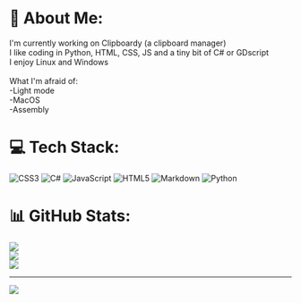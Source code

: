 # 💫 About Me:
I'm currently working on Clipboardy (a clipboard manager)<br>I like coding in Python, HTML, CSS, JS and a tiny bit of C# or GDscript<br>I enjoy Linux and Windows<br><br>What I'm afraid of:<br>-Light mode<br>-MacOS<br>-Assembly


# 💻 Tech Stack:
![CSS3](https://img.shields.io/badge/css3-%231572B6.svg?style=for-the-badge&logo=css3&logoColor=white) ![C#](https://img.shields.io/badge/c%23-%23239120.svg?style=for-the-badge&logo=csharp&logoColor=white) ![JavaScript](https://img.shields.io/badge/javascript-%23323330.svg?style=for-the-badge&logo=javascript&logoColor=%23F7DF1E) ![HTML5](https://img.shields.io/badge/html5-%23E34F26.svg?style=for-the-badge&logo=html5&logoColor=white) ![Markdown](https://img.shields.io/badge/markdown-%23000000.svg?style=for-the-badge&logo=markdown&logoColor=white) ![Python](https://img.shields.io/badge/python-3670A0?style=for-the-badge&logo=python&logoColor=ffdd54)
# 📊 GitHub Stats:
![](https://github-readme-stats.vercel.app/api?username=maximalmaxx&theme=dark&hide_border=false&include_all_commits=false&count_private=false)<br/>
![](https://github-readme-streak-stats.herokuapp.com/?user=maximalmaxx&theme=dark&hide_border=false)<br/>
![](https://github-readme-stats.vercel.app/api/top-langs/?username=maximalmaxx&theme=dark&hide_border=false&include_all_commits=false&count_private=false&layout=compact)

---
[![](https://visitcount.itsvg.in/api?id=maximalmaxx&icon=0&color=0)](https://visitcount.itsvg.in)

<!-- Proudly created with GPRM ( https://gprm.itsvg.in ) -->
